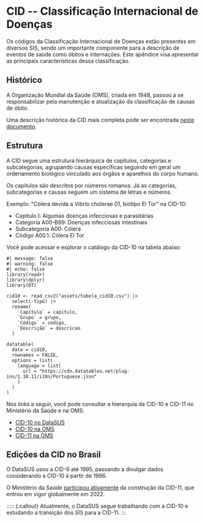 # CID -- Classificação Internacional de Doenças

Os códigos da Classificação Internacional de Doenças estão presentes em diversos SIS, sendo um importante componente para a descrição de eventos de saúde como óbitos e internações. Este apêndice visa apresentar as principais características dessa classificação.

## Histórico

A Organização Mundial da Saúde (OMS), criada em 1948, passou a se responsabilizar pela manutenção e atualização da classificação de causas de óbito.

Uma descrição histórica da CID mais completa pode ser encontrada [neste documento](assets/cid/historyoficd.pdf).

## Estrutura

A CID segue uma estrutura hierárquica de capítulos, categorias e subcategorias, agrupando causas específicas seguindo em geral um ordenamento biológico vinculado aos órgãos e aparelhos do corpo humano.

Os capítulos são descritos por números romanos. Já as categorias, subcategorias e causas seguem um sistema de letras e números.

Exemplo: "Cólera devida a Vibrio cholerae 01, biótipo El Tor" na CID-10:

-  Capítulo I: Algumas doenças infecciosas e parasitárias
-  Categoria A00-B99: Doenças infecciosas intestinais
-  Subcategoria A00: Cólera
-  Código A00.1: Cólera El Tor

Você pode acessar e explorar o catálogo da CID-10 na tabela abaixo:

```{r}
#| message: false
#| warning: false
#| echo: false
library(readr)
library(dplyr)
library(DT)

cid10 <- read_csv2("assets/tabela_cid10.csv") |>
  select(-tipo) |>
  rename(
    `Capítulo` = capitulo,
    `Grupo` = grupo,
    `Código` = codigo,
    `Descrição` = descricao
  )

datatable(
  data = cid10,
  rownames = FALSE,
  options = list(
    language = list(
      url = "https://cdn.datatables.net/plug-ins/1.10.11/i18n/Portuguese.json"
    )
  )
)
```

Nos links a seguir, você pode consultar a hierarquia da CID-10 e CID-11 no Ministério da Saúde e na OMS:

-  [CID-10 no DataSUS](http://www2.datasus.gov.br/cid10/V2008/WebHelp/listacateg.htm)
-  [CID-10 na OMS](https://icd.who.int/browse10)
-  [CID-11 na OMS](https://icd.who.int/browse/2025-01/mms/pt)

## Edições da CID no Brasil

O DataSUS usou a CID-9 até 1995, passando a divulgar dados considerando a CID-10 à partir de 1996. 

O Ministério da Saúde [participou ativamente](https://www.gov.br/saude/pt-br/assuntos/noticias/2022/julho/ministerio-da-saude-coordena-traducao-do-novo-codigo-internacional-de-doencas-para-a-lingua-portuguesa) da construção da CID-11, que entrou em vigor globalmente em 2022.

::::: {.callout}
Atualmente, o DataSUS segue trabalhando com a CID-10 e estudando a transição dos SIS para a CID-11.
:::
